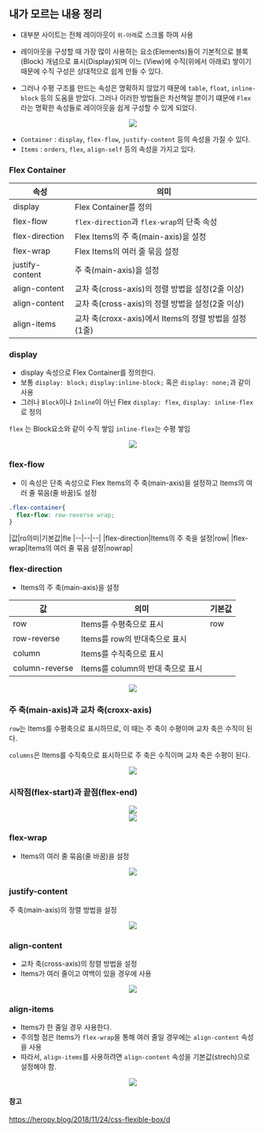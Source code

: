 ## 내가 모르는 내용 정리

- 대부분 사이트는 전체 레이아웃이 `위-아래`로 스크롤 하여 사용

- 레이아웃을 구성할 때 가장 많이 사용하는 요소(Elements)들이 기본적으로 블록(Block) 개념으로 표시(Display)되며 이느 (View)에 수직(위에서 아래로) 쌓이기 때문에 수직 구성은 상대적으로 쉽게 만들 수 있다.

- 그러나 수평 구조를 만드는 속성은 명확하지 않았기 때문에 `table`, `float`, `inline-block` 등의 도움을 받았다. 그러나 이러한 방법들은 차선책일 뿐이기 떄문에 `Flex`라는 명확한 속성들로 레이아웃을 쉽게 구성할 수 있게 되었다.

<div align="center">
<img src="https://heropy.blog/images/screenshot/css-flexible-box/flex-base.jpg">
</div>

- `Container` : `display`, `flex-flow`, `justify-content` 등의 속성을 가질 수 있다.
- `Items` : `orders`, `flex`, `align-self` 등의 속성을 가지고 있다.

### Flex Container

|속성|의미|
|--|--|
|display|Flex Container를 정의|
|flex-flow|`flex-direction`과 `flex-wrap`의 단축 속성|
|flex-direction|Flex Items의 주 축(main-axis)을 설정|
|flex-wrap|Flex Items의 여러 줄 묶음 설정|
|justify-content|주 축(main-axis)을 설정|
|align-content|교차 축(cross-axis)의 정렬 방법을 설정(2줄 이상)|
|align-content|교차 축(cross-axis)의 정렬 방법을 설정(2줄 이상)|
|align-items|교차 축(croxx-axis)에서 Items의 정렬 방법을 설정(1줄)|

### display

- display 속성으로 Flex Container를 정의한다.
- 보통 `display: block;` `display:inline-block;` 혹은 `display: none;`과 같이 사용
- 그러나 `Block`이나 `Inline`이 아닌 Flex `display: flex`, `display: inline-flex`로 정의

`flex` 는 Block요소와 같이 수직 쌓임
`inline-flex`는 수평 쌓임

<div align="center">
<img src="https://heropy.blog/images/screenshot/css-flexible-box/flex-display.jpg">
</div>

### flex-flow

- 이 속성은 단축 속성으로 Flex Items의 주 축(main-axis)을 설정하고 Items의 여러 줄 묶음(줄 바꿈)도 설정

```css
.flex-container{
  flex-flow: row-reverse wrap;
}
```

|값|ro의미|기본값|fle
|--|--|--|
|flex-direction|Items의 주 축을 설정|row|
|flex-wrap|Items의 여러 줄 묶음 설정|nowrap|

### flex-direction

- Items의 주 축(main-axis)을 설정

|값|의미|기본값|
|--|--|--|
|row|Items를 수평축으로 표시|row|
|row-reverse|Items를 row의 반대축으로 표시|
|column|Items를 수직축으로 표시|
|column-reverse|Items를 column의 반대 축으로 표시|

<div align="center">
<img src="https://heropy.blog/images/screenshot/css-flexible-box/flex-direction.jpg">
</div>

### 주 축(main-axis)과 교차 축(croxx-axis)

`row`는 Items를 수평축으로 표시하므로, 이 때는 주 축이 수평이며 교차 축은 수직이 된다.

`columns`은 Items를 수직축으로 표시하므로 주 축은 수직이며 교차 축은 수평이 된다.

<div align="center">
<img src="https://heropy.blog/images/screenshot/css-flexible-box/flex-direction-main-axis.jpg">
</div>

### 시작점(flex-start)과 끝점(flex-end)

<div align="center">
<img src="https://heropy.blog/images/screenshot/css-flexible-box/flex-direction-main-start.jpg">
</div>
<div align="center">
<img src="https://heropy.blog/images/screenshot/css-flexible-box/flex-direction-cross-start.jpg">
</div>

### flex-wrap

- Items의 여러 줄 묶음(줄 바꿈)을 설정

<div align="center">
<img src="https://heropy.blog/images/screenshot/css-flexible-box/flex-wrap.jpg">
</div>

### justify-content

주 축(main-axis)의 정렬 방법을 설정

<div align="center">
<img src="https://heropy.blog/images/screenshot/css-flexible-box/flex-justify-content.jpg">
</div>

### align-content

- 교차 축(cross-axis)의 정렬 방법을 설정
- Items가 여러 줄이고 여백이 있을 경우에 사용

<div align="center">
<img src="https://heropy.blog/images/screenshot/css-flexible-box/flex-align-content.jpg">
</div>

### align-items

- Items가 한 줄일 경우 사용한다.
- 주의할 점은 Items가 `flex-wrap`을 통해 여러 줄일 경우에는 `align-content` 속성을 사용
- 따라서, `align-items`를 사용하려면 `align-content`  속성을 기본값(strech)으로 설정해야 함.

<div align="center">
<img src="https://heropy.blog/images/screenshot/css-flexible-box/flex-align-items.jpg">
</div>

#### 참고
<a href="https://heropy.blog/2018/11/24/css-flexible-box/">https://heropy.blog/2018/11/24/css-flexible-box/d</a>